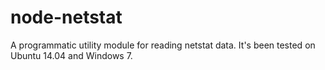 # node-netstat

A programmatic utility module for reading netstat data. It's been tested on Ubuntu 14.04 and Windows 7. 
